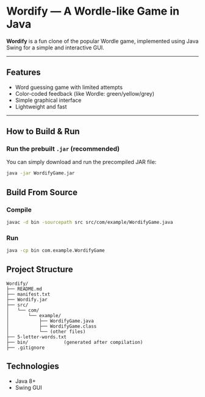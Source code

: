 # Wordify — A Wordle-like Game in Java

**Wordify** is a fun clone of the popular Wordle game, implemented using Java Swing for a simple and interactive GUI.

---

## Features
- Word guessing game with limited attempts
- Color-coded feedback (like Wordle: green/yellow/grey)
- Simple graphical interface
- Lightweight and fast

---

## How to Build & Run

### Run the prebuilt `.jar` (recommended)
You can simply download and run the precompiled JAR file:

```bash
java -jar WordifyGame.jar
```
## Build From Source

### Compile
```bash
javac -d bin -sourcepath src src/com/example/WordifyGame.java
```

### Run
```bash
java -cp bin com.example.WordifyGame
```

## Project Structure
```pgsql
Wordify/
├── README.md
├── manifest.txt
├── Wordify.jar
├── src/
│   └── com/
│       └── example/
│           ├── WordifyGame.java
│           ├── WordifyGame.class
│           └── (other files)
├── 5-letter-words.txt
├── bin/             (generated after compilation)
├── .gitignore
```
## Technologies
- Java 8+
- Swing GUI

  
